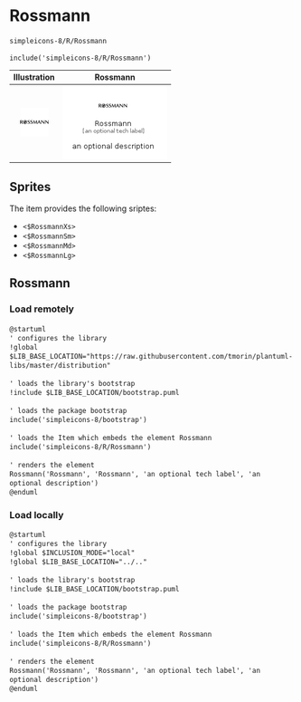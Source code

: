 # Rossmann


```text
simpleicons-8/R/Rossmann
```

```text
include('simpleicons-8/R/Rossmann')
```



| Illustration | Rossmann |
| :---: | :---: |
| ![illustration for Illustration](../../simpleicons-8/R/Rossmann.png) | ![illustration for Rossmann](../../simpleicons-8/R/Rossmann.Local.png) |



## Sprites
The item provides the following sriptes:

- `<$RossmannXs>`
- `<$RossmannSm>`
- `<$RossmannMd>`
- `<$RossmannLg>`





## Rossmann

### Load remotely
```plantuml
@startuml
' configures the library
!global $LIB_BASE_LOCATION="https://raw.githubusercontent.com/tmorin/plantuml-libs/master/distribution"

' loads the library's bootstrap
!include $LIB_BASE_LOCATION/bootstrap.puml

' loads the package bootstrap
include('simpleicons-8/bootstrap')

' loads the Item which embeds the element Rossmann
include('simpleicons-8/R/Rossmann')

' renders the element
Rossmann('Rossmann', 'Rossmann', 'an optional tech label', 'an optional description')
@enduml
```

### Load locally
```plantuml
@startuml
' configures the library
!global $INCLUSION_MODE="local"
!global $LIB_BASE_LOCATION="../.."

' loads the library's bootstrap
!include $LIB_BASE_LOCATION/bootstrap.puml

' loads the package bootstrap
include('simpleicons-8/bootstrap')

' loads the Item which embeds the element Rossmann
include('simpleicons-8/R/Rossmann')

' renders the element
Rossmann('Rossmann', 'Rossmann', 'an optional tech label', 'an optional description')
@enduml
```


